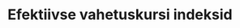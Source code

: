---
title: Efektiivse vahetuskursi indeksid
title_en: Effective exchange rate indices
notes: "Eesti Pank arvutab ja avaldab euro nominaalse ja reaalse efektiivse vahetuskursi indekseid Eesti peamiste kaubanduspartnerite suhtes. \r\n\r\nNominaalse efektiivse vahetuskursi (ingl nominal effective exchange rate, NEER) indeks iseloomustab riigi valuuta tugevust partnerriikide valuutaga võrreldes, võtmata arvesse muutusi hinnatasemetes. Indeksi väärtuse kasv näitab riigi valuuta tugevnemist ja vähenemine nõrgenemist. \r\n\r\nReaalse efektiivse vahetuskursi (ingl real effective exchange rate, REER) indeks arvestab lisaks vahetuskursi muutustele ka hinnataseme muutusi partnerriikides ning näitab riigi konkurentsivõime muutust partnerriikide omaga võrreldes. \r\n\r\nKuna Eesti peamiste kaubanduspartnerite seas on palju euroala riike, arvutatakse eraldi indeksid euroala ja euroalaväliste riikide kohta. Euro nominaalse efektiivse vahetuskursi indeks euroala peamiste kaubanduspartnerite suhtes võrdub alati ühega, kuna valuutakursi mõju puudub. Euro reaalse efektiivse vahetuskursi indeks euroala peamiste kaubanduspartnerite suhtes näitab seega vaid hinnatasemete muutusi, mis väljenduvad tarbijahinnaindeksites."
notes_en: "Eesti Pank calculates and publishes nominal and real effective exchange rate indices against Estonia's main trading partners. \r\n\r\nThe nominal effective exchange rate (NEER) index shows the strength of the national currency against the currencies of trading partners without reference to price levels. A rising value for the index indicates the national currency is strengthening, and a falling value indicates it is weakening. \r\n\r\nThe real effective exchange rate (REER) index considers changes in the exchange rate and also changes in the price level in trading partner countries, and shows changes in national competitiveness relative to the competitiveness of partners. \r\n\r\nAs there are many euro area countries among Estonia's main trading partners, separate indices are calculated for the euro area and for non-euro area countries. The nominal effective exchange rate of the euro against the main trading partners in the euro area is always equal to one, as there is no effect from the exchange rate. As a result, the real effective exchange rate of the euro against the main trading partners in the euro area shows only the changes in price levels as expressed in the consumer price index."
category: 
  - Majandus ja rahandus
category_en: 
  - Economy and Finance
reosurces:
  - name: Efektiivse vahetuskursi indeksid
    url: 'https://statistika.eestipank.ee/#/en/p/MAKSEBIL_JA_INVPOS/727'
    format: html
    interactive: 'TRUE'
license: 'https://creativecommons.org/licenses/by-sa/3.0/ee/legalcode'
update_freq: 'http://purl.org/linked-data/sdmx/2009/code#freq-M'
organization: Eesti Pank
maintainer_name: ''
maintainer_email: ''
maintainer_phone: ''
date_issued: '2020/06/10'
date_modified: '2020/06/10'
---